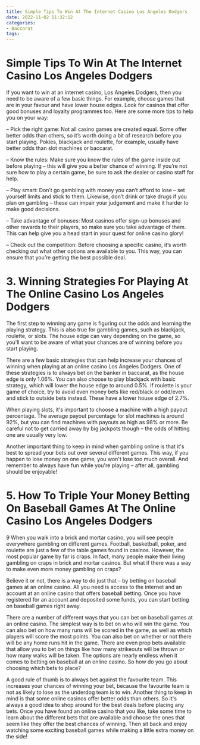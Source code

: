 ```yaml
---
title: Simple Tips To Win At The Internet Casino Los Angeles Dodgers
date: 2022-11-02 11:32:12
categories:
- Baccarat
tags:
---
```



#  Simple Tips To Win At The Internet Casino Los Angeles Dodgers

If you want to win at an internet casino, Los Angeles Dodgers, then you need to be aware of a few basic things. For example, choose games that are in your favour and have lower house edges. Look for casinos that offer good bonuses and loyalty programmes too. Here are some more tips to help you on your way:

– Pick the right game: Not all casino games are created equal. Some offer better odds than others, so it’s worth doing a bit of research before you start playing. Pokies, blackjack and roulette, for example, usually have better odds than slot machines or baccarat.

– Know the rules: Make sure you know the rules of the game inside out before playing – this will give you a better chance of winning. If you’re not sure how to play a certain game, be sure to ask the dealer or casino staff for help.

– Play smart: Don’t go gambling with money you can’t afford to lose – set yourself limits and stick to them. Likewise, don’t drink or take drugs if you plan on gambling – these can impair your judgement and make it harder to make good decisions.

– Take advantage of bonuses: Most casinos offer sign-up bonuses and other rewards to their players, so make sure you take advantage of them. This can help give you a head start in your quest for online casino glory!

– Check out the competition: Before choosing a specific casino, it’s worth checking out what other options are available to you. This way, you can ensure that you’re getting the best possible deal.

# 3. Winning Strategies For Playing At The Online Casino Los Angeles Dodgers

The first step to winning any game is figuring out the odds and learning the playing strategy. This is also true for gambling games, such as blackjack, roulette, or slots. The house edge can vary depending on the game, so you'll want to be aware of what your chances are of winning before you start playing.

There are a few basic strategies that can help increase your chances of winning when playing at an online casino Los Angeles Dodgers. One of these strategies is to always bet on the banker in baccarat, as the house edge is only 1.06%. You can also choose to play blackjack with basic strategy, which will lower the house edge to around 0.5%. If roulette is your game of choice, try to avoid even money bets like red/black or odd/even and stick to outside bets instead. These have a lower house edge of 2.7%.

When playing slots, it's important to choose a machine with a high payout percentage. The average payout percentage for slot machines is around 92%, but you can find machines with payouts as high as 98% or more. Be careful not to get carried away by big jackpots though – the odds of hitting one are usually very low.

Another important thing to keep in mind when gambling online is that it's best to spread your bets out over several different games. This way, if you happen to lose money on one game, you won't lose too much overall. And remember to always have fun while you're playing – after all, gambling should be enjoyable!

# 5. How To Triple Your Money Betting On Baseball Games At The Online Casino Los Angeles Dodgers
9
When you walk into a brick and mortar casino, you will see people everywhere gambling on different games. Football, basketball, poker, and roulette are just a few of the table games found in casinos. However, the most popular game by far is craps. 
In fact, many people make their living gambling on craps in brick and mortar casinos. But what if there was a way to make even more money gambling on craps?

Believe it or not, there is a way to do just that – by betting on baseball games at an online casino. All you need is access to the internet and an account at an online casino that offers baseball betting.
Once you have registered for an account and deposited some funds, you can start betting on baseball games right away.

There are a number of different ways that you can bet on baseball games at an online casino. The simplest way is to bet on who will win the game. You can also bet on how many runs will be scored in the game, as well as which players will score the most points. 
You can also bet on whether or not there will be any home runs hit in the game. There are even prop bets available that allow you to bet on things like how many strikeouts will be thrown or how many walks will be taken.
The options are nearly endless when it comes to betting on baseball at an online casino. So how do you go about choosing which bets to place?

A good rule of thumb is to always bet against the favourite team. This increases your chances of winning your bet, because the favourite team is not as likely to lose as the underdog team is to win. 
Another thing to keep in mind is that some online casinos offer better odds than others. So it's always a good idea to shop around for the best deals before placing any bets. 
Once you have found an online casino that you like, take some time to learn about the different bets that are available and choose the ones that seem like they offer the best chances of winning.
Then sit back and enjoy watching some exciting baseball games while making a little extra money on the side!